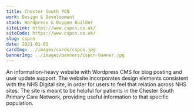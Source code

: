 ```yaml
---
title: Chester South PCN
work: Design & Development
stack: Wordpress & Oxygen Builder
siteLink: https://www.cspcn.co.uk/
siteCode: https://www.cspcn.co.uk/
slug: cspcn
date: 2021-01-01
cardImg: ../images/cards/cspcn.jpg
bannerImg: ../images/banners/cspcn-banner.jpg
---
```


An information-heavy website with Wordpress CMS for blog posting and user update support. The website incorporates design elements consistent with the NHS Digital site, in order for users to feel that relation across NHS sites. The site is meant to be helpful for patients in the Chester South Primary Care Network, providing useful information to that specific population.